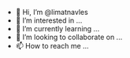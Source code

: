 - 👋 Hi, I’m @limatnavles
- 👀 I’m interested in ...
- 🌱 I’m currently learning ...
- 💞️ I’m looking to collaborate on ...
- 📫 How to reach me ...

<!---
limatnavles/limatnavles is a ✨ special ✨ repository because its `README.md` (this file) appears on your GitHub profile.
You can click the Preview link to take a look at your changes.
--->
